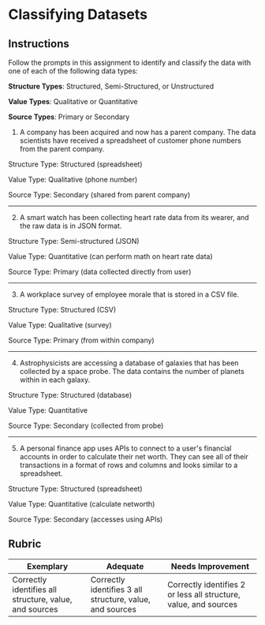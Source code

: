 # Classifying Datasets

## Instructions

Follow the prompts in this assignment to identify and classify the data with one of each of the following data types:

**Structure Types**: Structured, Semi-Structured, or Unstructured

**Value Types**: Qualitative or Quantitative 

**Source Types**: Primary or Secondary

1. A company has been acquired and now has a parent company. The data scientists have received a spreadsheet of customer phone numbers from the parent company. 

Structure Type: Structured (spreadsheet)

Value Type: Qualitative (phone number)

Source Type: Secondary (shared from parent company)

---

2. A smart watch has been collecting heart rate data from its wearer, and the raw data is in JSON format.

Structure Type: Semi-structured (JSON)

Value Type: Quantitative (can perform math on heart rate data)

Source Type: Primary (data collected directly from user)

---

3. A workplace survey of employee morale that is stored in a CSV file. 

Structure Type: Structured (CSV)

Value Type: Qualitative (survey)

Source Type: Primary (from within company)

---

4. Astrophysicists are accessing a database of galaxies that has been collected by a space probe. The data contains the number of planets within in each galaxy.

Structure Type: Structured (database)

Value Type: Quantitative

Source Type: Secondary (collected from probe)

---

5. A personal finance app uses APIs to connect to a user's financial accounts in order to calculate their net worth. They can see all of their transactions in a format of rows and columns and looks similar to a spreadsheet.

Structure Type: Structured (spreadsheet)

Value Type: Quantitative (calculate networth)

Source Type: Secondary (accesses using APIs)

## Rubric

Exemplary | Adequate | Needs Improvement
--- | --- | -- |
Correctly identifies all structure, value, and sources |Correctly identifies 3 all structure, value, and sources|Correctly identifies 2 or less all structure, value, and sources|
